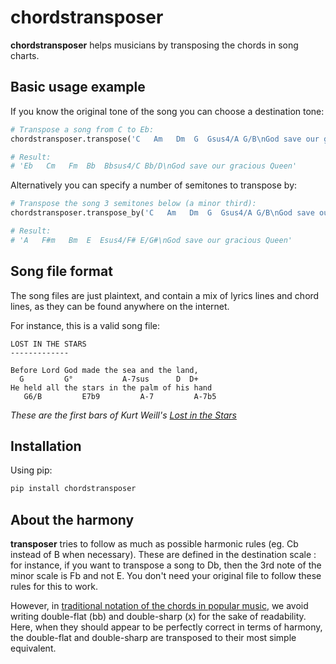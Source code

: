 # chordstransposer

**chordstransposer** helps musicians by transposing the chords in song charts.

## Basic usage example

If you know the original tone of the song you can choose a destination tone:

```python
# Transpose a song from C to Eb:
chordstransposer.transpose('C   Am   Dm  G  Gsus4/A G/B\nGod save our gracious Queen', 'C', 'Eb')

# Result:
# 'Eb   Cm   Fm  Bb  Bbsus4/C Bb/D\nGod save our gracious Queen'
```

Alternatively you can specify a number of semitones to transpose by:

```python
# Transpose the song 3 semitones below (a minor third):
chordstransposer.transpose_by('C   Am   Dm  G  Gsus4/A G/B\nGod save our gracious Queen', -3)

# Result:
# 'A   F#m   Bm  E  Esus4/F# E/G#\nGod save our gracious Queen'
```

## Song file format

The song files are just plaintext, and contain a mix of lyrics lines and chord lines, as they can be found anywhere on the internet.

For instance, this is a valid song file:

```
LOST IN THE STARS
-------------

Before Lord God made the sea and the land,
  G         G°           A-7sus      D  D+
He held all the stars in the palm of his hand
   G6/B         E7b9         A-7         A-7b5
```

_These are the first bars of Kurt Weill's [Lost in the Stars](https://www.youtube.com/watch?v=6xJ1u920c2o)_

## Installation

Using pip:

```bash
pip install chordstransposer
```

## About the harmony

**transposer** tries to follow as much as possible harmonic rules (eg. Cb instead of B when necessary). These are defined in the destination scale : for instance, if you want to transpose a song to Db, then the 3rd note of the minor scale is Fb and not E. You don't need your original file to follow these rules for this to work.

However, in [traditional notation of the chords in popular music](<https://en.wikipedia.org/wiki/Chord_names_and_symbols_(popular_music)>), we avoid writing double-flat (bb) and double-sharp (x) for the sake of readability. Here, when they should appear to be perfectly correct in terms of harmony, the double-flat and double-sharp are transposed to their most simple equivalent.
